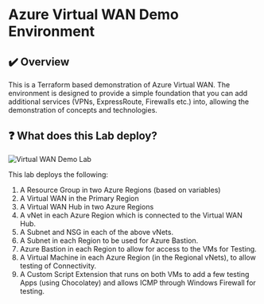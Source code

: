 # Azure Virtual WAN Demo Environment

## :heavy_check_mark: Overview
This is a Terraform based demonstration of Azure Virtual WAN. The environment is designed to provide a simple foundation that you can add additional services (VPNs, ExpressRoute, Firewalls etc.) into, allowing the demonstration of concepts and technologies. 

## :question: What does this Lab deploy?

![Virtual WAN Demo Lab](https://raw.githubusercontent.com/jakewalsh90/Terraform-Azure/main/Virtual-WAN-Demo/images/Virtual-WAN-Demo-Lab.png?raw=true)

This lab deploys the following:
1. A Resource Group in two Azure Regions (based on variables)
2. A Virtual WAN in the Primary Region
3. A Virtual WAN Hub in two Azure Regions
4. A vNet in each Azure Region which is connected to the Virtual WAN Hub.
6. A Subnet and NSG in each of the above vNets.
7. A Subnet in each Region to be used for Azure Bastion.  
8. Azure Bastion in each Region to allow for access to the VMs for Testing. 
9. A Virtual Machine in each Azure Region (in the Regional vNets), to allow testing of Connectivity. 
10. A Custom Script Extension that runs on both VMs to add a few testing Apps (using Chocolatey) and allows ICMP through Windows Firewall for testing. 

